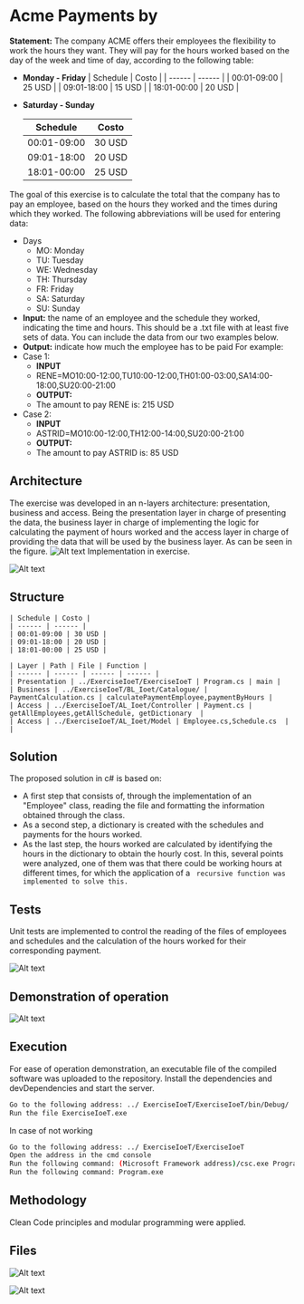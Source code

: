 # Acme Payments by
**Statement:** The company ACME offers their employees the flexibility to work the hours they want. They will pay for the hours worked based on the day of the week and time of day, according to the following table:
- **Monday -  Friday**
    | Schedule | Costo |
    | ------ | ------ |
    | 00:01-09:00 | 25 USD |
    | 09:01-18:00 | 15 USD |
    | 18:01-00:00 | 20 USD |

- **Saturday -  Sunday**

    | Schedule | Costo |
    | ------ | ------ |
    | 00:01-09:00 | 30 USD |
    | 09:01-18:00 | 20 USD |
    | 18:01-00:00 | 25 USD |

The goal of this exercise is to calculate the total that the company has to pay an employee, based on the hours they worked and the times during which they worked. The following abbreviations will be used for entering data:
- Days
  - MO: Monday
  - TU: Tuesday
  - WE: Wednesday
  - TH: Thursday
  - FR: Friday
  - SA: Saturday
  - SU: Sunday
- **Input:** the name of an employee and the schedule they worked, indicating the time and hours. This should be a .txt file with at least five sets of data. You can include the data from our two examples below.
- **Output:** indicate how much the employee has to be paid
For example:
- Case 1:
  - **INPUT**
  - RENE=MO10:00-12:00,TU10:00-12:00,TH01:00-03:00,SA14:00-18:00,SU20:00-21:00
  - **OUTPUT:**
  - The amount to pay RENE is: 215 USD
- Case 2:
  - **INPUT**
  - ASTRID=MO10:00-12:00,TH12:00-14:00,SU20:00-21:00
  - **OUTPUT:**
  - The amount to pay ASTRID is: 85 USD
## Architecture
The exercise was developed in an n-layers architecture: presentation, business and access. Being the presentation layer in charge of presenting the data, the business layer in charge of implementing the logic for calculating the payment of hours worked and the access layer in charge of providing the data that will be used by the business layer. As can be seen in the figure.
![Alt text](https://scontent.fuio21-1.fna.fbcdn.net/v/t1.15752-9/186459640_919736715237812_2127400429232776913_n.png?_nc_cat=101&ccb=1-3&_nc_sid=ae9488&_nc_eui2=AeEFM8QjHobteqCOynR9IeCwaDLvwWl_ydRoMu_BaX_J1J3ZL-Zyh4vFAaD1VB0NP61huvpM1C1NtbS65CGy5Qtd&_nc_ohc=iESrsPHCuTUAX9Otq65&_nc_ht=scontent.fuio21-1.fna&oh=b918396a7814bb6b728215bf6a019ed5&oe=60C66701)
Implementation in exercise.

![Alt text](https://scontent.fuio21-1.fna.fbcdn.net/v/t1.15752-9/186281286_736195630382420_4375608838446969152_n.png?_nc_cat=109&ccb=1-3&_nc_sid=ae9488&_nc_eui2=AeG9PTv2ccy8lSpqYFYq5NAr9Ym8BqH7sTX1ibwGofuxNZsG_cgt5FPL5u0SAJ8pn4YpyZKNiBVARp4F9GBcy2sx&_nc_ohc=S-kQ7cO1UqUAX8M5ljO&_nc_ht=scontent.fuio21-1.fna&oh=4d09ce0fb4f44ed08cf9cb6064948dee&oe=60C5ED81)
## Structure

    | Schedule | Costo |
    | ------ | ------ |
    | 00:01-09:00 | 30 USD |
    | 09:01-18:00 | 20 USD |
    | 18:01-00:00 | 25 USD |

    | Layer | Path | File | Function |
    | ------ | ------ | ------ | ------ |
    | Presentation | ../ExerciseIoeT/ExerciseIoeT | Program.cs | main |
    | Business | ../ExerciseIoeT/BL_Ioet/Catalogue/ | PaymentCalculation.cs | calculatePaymentEmployee,paymentByHours |
    | Access | ../ExerciseIoeT/AL_Ioet/Controller | Payment.cs | getAllEmployees,getAllSchedule, getDictionary  |
    | Access | ../ExerciseIoeT/AL_Ioet/Model | Employee.cs,Schedule.cs  |   |

## Solution
The proposed solution in c# is based on:
- A first step that consists of, through the implementation of an "Employee" class, reading the file and formatting the information obtained through the class.
- As a second step, a dictionary is created with the schedules and payments for the hours worked.
- As the last step, the hours worked are calculated by identifying the hours in the dictionary to obtain the hourly cost. In this, several points were analyzed, one of them was that there could be working hours at different times, for which the application of a ``` recursive function was implemented to solve this.```
## Tests
Unit tests are implemented to control the reading of the files of employees and schedules and the calculation of the hours worked for their corresponding payment.

![Alt text](https://scontent.fuio21-1.fna.fbcdn.net/v/t1.15752-9/186468838_795847511015292_4296862578066392370_n.png?_nc_cat=104&ccb=1-3&_nc_sid=ae9488&_nc_eui2=AeFpzjbXEBaQ3JGPqrIOeuxSXxJbLdtDCFRfElst20MIVKn6O2PDkFQGi27G1X_st996AcNlEa3oZXI1Jq_Pi9bb&_nc_ohc=qBSkwH6xaS8AX9F98Th&_nc_ht=scontent.fuio21-1.fna&oh=159e3b91636873bfcb4ce9e667bf668e&oe=60C5DB7A)
## Demonstration of operation
![Alt text](https://scontent.fuio21-1.fna.fbcdn.net/v/t1.15752-9/186289461_189192753056133_4890949281962917587_n.png?_nc_cat=100&ccb=1-3&_nc_sid=ae9488&_nc_eui2=AeGZogHMcd76knwKuB10AjRyzyXSNuyi8GDPJdI27KLwYPrMj3rz5Fl2qJlIIYPG0diCFOT73H7hAicnZDUkwTpi&_nc_ohc=AZ2uOmbjz3QAX9MPfWk&_nc_ht=scontent.fuio21-1.fna&oh=01d7529b505537bebe35e213b3b2a397&oe=60C89A51)

## Execution
For ease of operation demonstration, an executable file of the compiled software was uploaded to the repository.
Install the dependencies and devDependencies and start the server.

```sh
Go to the following address: ../ ExerciseIoeT/ExerciseIoeT/bin/Debug/
Run the file ExerciseIoeT.exe
```
In case of not working
```sh
Go to the following address: ../ ExerciseIoeT/ExerciseIoeT
Open the address in the cmd console
Run the following command: (Microsoft Framework address)/csc.exe Program.cs
Run the following command: Program.exe
```
## Methodology

Clean Code principles and modular programming were applied.

## Files

![Alt text](https://scontent.fuio21-1.fna.fbcdn.net/v/t1.15752-9/186470712_536606550667466_4491425459957286704_n.png?_nc_cat=104&ccb=1-3&_nc_sid=ae9488&_nc_eui2=AeF62_9jI6V98ltqamc5-PAOJtHC5f6Fy3Qm0cLl_oXLdFz0afuMFf9E2ZDRh4TYSEuwK8Gey22dy-MRPjQPSK8D&_nc_ohc=BYycpG9VRSoAX_-1w2E&_nc_ht=scontent.fuio21-1.fna&oh=6c6bdf40d6dc0de1129c5835952f17b2&oe=60C87E1B)

![Alt text](https://scontent.fuio21-1.fna.fbcdn.net/v/t1.15752-9/155001616_375773230531974_6423663793664748947_n.png?_nc_cat=110&ccb=1-3&_nc_sid=ae9488&_nc_eui2=AeG7Z04z17D__gYe4QbYTIfI38i40J_PASvfyLjQn88BK2PAcSavuTGDUOrFKZ19_JAD9Tg4qcRlWKuVQuhdRSUT&_nc_ohc=w95fBaiQ2-oAX-ixXwI&_nc_ht=scontent.fuio21-1.fna&oh=c0ed39b7e9c158f457ffd73a5b815908&oe=60C8BFDB)


